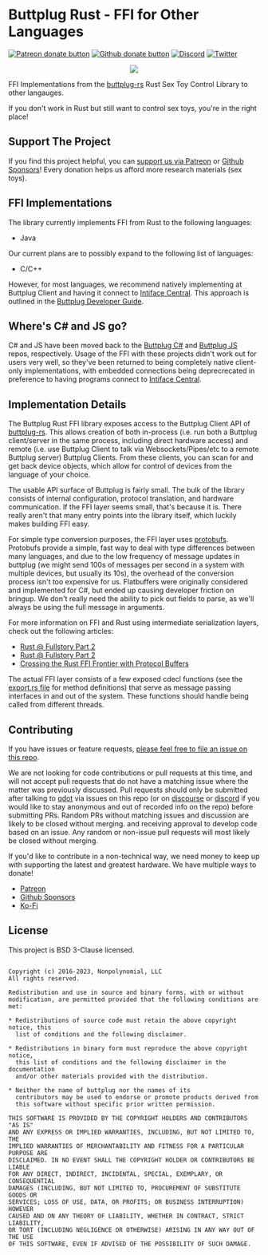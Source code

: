 # Buttplug Rust - FFI for Other Languages

[![Patreon donate button](https://img.shields.io/badge/patreon-donate-yellow.svg)](https://www.patreon.com/qdot)
[![Github donate button](https://img.shields.io/badge/github-donate-ff69b4.svg)](https://www.github.com/sponsors/qdot)
[![Discord](https://img.shields.io/discord/353303527587708932.svg?logo=discord)](https://discord.buttplug.io)
[![Twitter](https://img.shields.io/twitter/follow/buttplugio.svg?style=social&logo=twitter)](https://twitter.com/buttplugio)

<p align="center">
  <img src="https://raw.githubusercontent.com/buttplugio/buttplug-rs-ffi/master/docs/buttplug_rust_docs.png">
</p>

FFI Implementations from the [buttplug-rs](https://github.com/buttplugio/buttplug-rs) Rust Sex Toy
Control Library to other langauges.

If you don't work in Rust but still want to control sex toys, you're in the right place!

## Support The Project

If you find this project helpful, you can [support us via Patreon](http://patreon.com/qdot) or
[Github Sponsors](https://github.com/sponsors/qdot)! Every donation helps us afford more research materials (sex toys).

## FFI Implementations

The library currently implements FFI from Rust to the following languages:

- Java

Our current plans are to possibly expand to the following list of languages:

- C/C++

However, for most languages, we recommend natively implementing at Buttplug Client and having it connect to [Intiface Central](https://intiface.com/central). This approach is outlined in the [Buttplug Developer Guide](https://docs.buttplug.io/docs/dev-guide).

## Where's C# and JS go?

C# and JS have been moved back to the [Buttplug C#](https://github.com/buttplugio/buttplug-csharp) and [Buttplug JS](https://github.com/buttplugio/buttplug-js) repos, respectively. Usage of the FFI with these projects didn't work out for users very well, so they've been returned to being completely native client-only implementations, with embedded connections being deprecrecated in preference to having programs connect to [Intiface Central](https://intiface.com/central).

## Implementation Details

The Buttplug Rust FFI library exposes access to the Buttplug Client API of
[buttplug-rs](https://github.com/buttplugio/buttplug-rs). This allows creation of both in-process
(i.e. run both a Buttplug client/server in the same process, including direct hardware access) and
remote (i.e. use Buttplug Client to talk via Websockets/Pipes/etc to a remote Buttplug server)
Buttplug Clients. From these clients, you can scan for and get back device objects, which allow for
control of devices from the language of your choice.

The usable API surface of Buttplug is fairly small. The bulk of the library consists of internal
configuration, protocol translation, and hardware communication. If the FFI layer seems small,
that's because it is. There really aren't that many entry points into the library itself, which
luckily makes building FFI easy.

For simple type conversion purposes, the FFI layer uses
[protobufs](https://developers.google.com/protocol-buffers). Protobufs provide a simple, fast way to
deal with type differences between many languages, and due to the low frequency of message updates
in buttplug (we might send 100s of messages per second in a system with multiple devices, but
usually its 10s), the overhead of the conversion process isn't too expensive for us. Flatbuffers
were originally considered and implemented for C#, but ended up causing developer friction on
bringup. We don't really need the ability to pick out fields to parse, as we'll always be using the
full message in arguments.

For more information on FFI and Rust using intermediate serialization layers, check out the
following articles:

- [Rust @ Fullstory Part 2](https://bionic.fullstory.com/rust-at-fullstory-part-1/)
- [Rust @ Fullstory Part 2](https://bionic.fullstory.com/rust-at-fullstory-part-2/)
- [Crossing the Rust FFI Frontier with Protocol Buffers](https://hacks.mozilla.org/2019/04/crossing-the-rust-ffi-frontier-with-protocol-buffers/)

The actual FFI layer consists of a few exposed cdecl functions (see the [export.rs file](https://github.com/buttplugio/buttplug-rs-ffi/blob/master/ffi/src/export.rs) for method
definitions) that serve as message passing interfaces in and out of the system. These functions
should handle being called from different threads.

## Contributing

If you have issues or feature requests, [please feel free to file an issue on this repo](issues/).

We are not looking for code contributions or pull requests at this time, and will not accept pull
requests that do not have a matching issue where the matter was previously discussed. Pull requests
should only be submitted after talking to [qdot](https://github.com/qdot) via issues on this repo
(or on [discourse](https://discuss.buttplug.io) or [discord](https://discord.buttplug.io) if you
would like to stay anonymous and out of recorded info on the repo) before submitting PRs. Random PRs
without matching issues and discussion are likely to be closed without merging. and receiving
approval to develop code based on an issue. Any random or non-issue pull requests will most likely
be closed without merging.

If you'd like to contribute in a non-technical way, we need money to keep up with supporting the
latest and greatest hardware. We have multiple ways to donate!

- [Patreon](https://patreon.com/qdot)
- [Github Sponsors](https://github.com/sponsors/qdot)
- [Ko-Fi](https://ko-fi.com/qdot76367)

## License

This project is BSD 3-Clause licensed.

```text

Copyright (c) 2016-2023, Nonpolynomial, LLC
All rights reserved.

Redistribution and use in source and binary forms, with or without
modification, are permitted provided that the following conditions are met:

* Redistributions of source code must retain the above copyright notice, this
  list of conditions and the following disclaimer.

* Redistributions in binary form must reproduce the above copyright notice,
  this list of conditions and the following disclaimer in the documentation
  and/or other materials provided with the distribution.

* Neither the name of buttplug nor the names of its
  contributors may be used to endorse or promote products derived from
  this software without specific prior written permission.

THIS SOFTWARE IS PROVIDED BY THE COPYRIGHT HOLDERS AND CONTRIBUTORS "AS IS"
AND ANY EXPRESS OR IMPLIED WARRANTIES, INCLUDING, BUT NOT LIMITED TO, THE
IMPLIED WARRANTIES OF MERCHANTABILITY AND FITNESS FOR A PARTICULAR PURPOSE ARE
DISCLAIMED. IN NO EVENT SHALL THE COPYRIGHT HOLDER OR CONTRIBUTORS BE LIABLE
FOR ANY DIRECT, INDIRECT, INCIDENTAL, SPECIAL, EXEMPLARY, OR CONSEQUENTIAL
DAMAGES (INCLUDING, BUT NOT LIMITED TO, PROCUREMENT OF SUBSTITUTE GOODS OR
SERVICES; LOSS OF USE, DATA, OR PROFITS; OR BUSINESS INTERRUPTION) HOWEVER
CAUSED AND ON ANY THEORY OF LIABILITY, WHETHER IN CONTRACT, STRICT LIABILITY,
OR TORT (INCLUDING NEGLIGENCE OR OTHERWISE) ARISING IN ANY WAY OUT OF THE USE
OF THIS SOFTWARE, EVEN IF ADVISED OF THE POSSIBILITY OF SUCH DAMAGE.
```